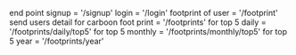 end point
signup = '/signup'
login = '/login'
footprint of user = '/footprint'
send users detail for carboon foot print = '/footprints'
for top 5 daily = '/footprints/daily/top5'
for top 5 monthly = '/footprints/monthly/top5'
for top 5 year = '/footprints/year'
